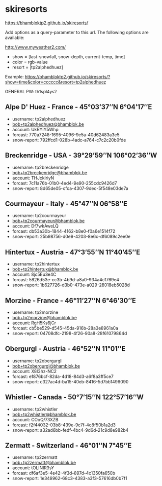 # skiresorts
https://bhambloktp2.github.io/skiresorts/

Add options as a query-parameter to this url.
The following options are available:

  http://www.myweather2.com/

  - show = [last-snowfall, snow-depth, current-temp, time]
  - color = rgb-value
  - resort = [tp2alphedhuez]

Example: https://bhambloktp2.github.io/skiresorts/?show=time&color=cccccc&resort=tp2alphedhuez


GENERAL PW: th1spl4ys2

## Alpe D' Huez - France - 45°03’37’’N 6°04’17’’E
  - username: tp2alphedhuez
  - bob+tp2alphedhuez@bhamblok.be
  - account: UkRYIY5Whp
  - forcast: 770a7248-1695-4096-9e5a-40d62483a3e5
  - snow-report: 792ffcd1-028b-4adc-a764-c7c2c20b0fde

## Breckenridge - USA - 39°29’59’’N 106°02’36’’W
  - username: tp2breckenridge
  - bob+tp2breckenridge@bhamblok.be
  - account: THJcklriyN
  - forcast: 7c11a76b-01b0-4ed4-9e90-255cdc9426d7
  - snow-report: 8d65de05-cfca-4307-9dec-5f548e03de7a

## Courmayeur - Italy - 45°47’’N 06°58’’E
  - username: tp2courmayeur
  - bob+tp2courmayeur@bhamblok.be
  - account: Df7wkAweLQ
  - forcast: db53a30b-1844-4162-b8e0-f0a6e1514f72
  - snow-report: 25b98756-d0e9-4203-8e6c-df6089c2ee0e

## Hintertux - Austria - 47°3’55’’N 11°40’45’’E
  - username: tp2hintertux
  - bob+tp2hintertux@bhamblok.be
  - account: 8jc5Eu3e4C
  - forcast: 5826d53e-cc3b-4b9d-a8a0-934a4c1769e4
  - snow-report: 1b627726-d3b0-473e-a029-28018eb5028d

## Morzine - France - 46°11’27’’N 6°46’30’’E
  - username: tp2morzine
  - bob+tp2morzine@bhamblok.be
  - account: RgH5Ks6jCr
  - forcast: cb5be529-d545-45da-916b-28a3e8961a0a
  - snow-report: 04708dfc-2198-4f26-90a8-28f61079864d

## Obergurgl - Austria - 46°52’’N 11°01’’E
  - username: tp2obergurgl
  - bob+tp2obergurgl@bhamblok.be
  - account: X8I3hz-NC2
  - forcast: e1876bcf-82da-4d18-84d3-a6f8a3ff5ce7
  - snow-report: c327ac4d-ba15-40eb-8416-5d7bb1496090

## Whistler - Canada - 50°7’15’’N 122°57’16’’W
  - username: tp2whistler
  - bob+tp2whistler@bhamblok.be
  - account: COoQ/73XZB
  - forcast: f2f44032-03b8-439e-9c7f-4c8f50b1a2d3
  - snow-report: a32ad6bb-fedf-4bc4-9d6d-21c9d8e982b4

## Zermatt - Switzerland - 46°01’’N 7°45’’E
  - username: tp2zermatt
  - bob+tp2zermatt@bhamblok.be
  - account: tOLINlR3sY
  - forcast: df6af3e5-4e42-4f3d-897d-4c1350fa650b
  - snow-report: 1e349962-68c3-4383-a3f3-57616db0b7f1
